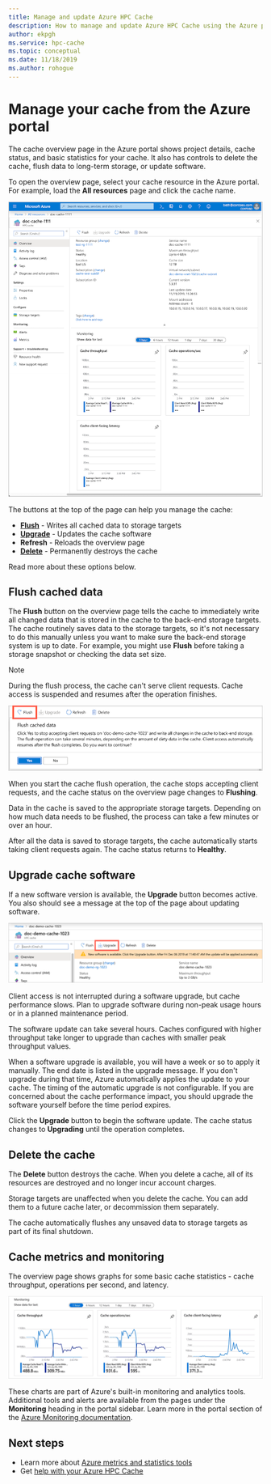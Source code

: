 ```yaml
---
title: Manage and update Azure HPC Cache
description: How to manage and update Azure HPC Cache using the Azure portal 
author: ekpgh
ms.service: hpc-cache
ms.topic: conceptual
ms.date: 11/18/2019
ms.author: rohogue
---
```


# Manage your cache from the Azure portal

The cache overview page in the Azure portal shows project details, cache status, and basic statistics for your cache. It also has controls to delete the cache, flush data to long-term storage, or update software.

To open the overview page, select your cache resource in the Azure portal. For example, load the **All resources** page and click the cache name.

![screenshot of an Azure HPC Cache instance's Overview page](media/hpc-cache-overview.png)

The buttons at the top of the page can help you manage the cache:

* [**Flush**](#flush-cached-data) - Writes all cached data to storage targets
* [**Upgrade**](#upgrade-cache-software) - Updates the cache software
* **Refresh** - Reloads the overview page
* [**Delete**](#delete-the-cache) - Permanently destroys the cache

Read more about these options below.

## Flush cached data

The **Flush** button on the overview page tells the cache to immediately write all changed data that is stored in the cache to the back-end storage targets. The cache routinely saves data to the storage targets, so it's not necessary to do this manually unless you want to make sure the back-end storage system is up to date. For example, you might use **Flush** before taking a storage snapshot or checking the data set size.

> [!NOTE]
> During the flush process, the cache can't serve client requests. Cache access is suspended and resumes after the operation finishes.

![screenshot of the top buttons with Flush highlighted and a pop-up message describing the flush action and asking 'do you want to continue?' with Yes (default) and No buttons](media/hpc-cache-flush.png)

When you start the cache flush operation, the cache stops accepting client requests, and the cache status on the overview page changes to **Flushing**.

Data in the cache is saved to the appropriate storage targets. Depending on how much data needs to be flushed, the process can take a few minutes or over an hour.

After all the data is saved to storage targets, the cache automatically starts taking client requests again. The cache status returns to **Healthy**.

## Upgrade cache software

If a new software version is available, the **Upgrade** button becomes active. You also should see a message at the top of the page about updating software.

![screenshot of the top row of buttons with the Upgrade button enabled](media/hpc-cache-upgrade-button.png)

Client access is not interrupted during a software upgrade, but cache performance slows. Plan to upgrade software during non-peak usage hours or in a planned maintenance period.

The software update can take several hours. Caches configured with higher throughput take longer to upgrade than caches with smaller peak throughput values.

When a software upgrade is available, you will have a week or so to apply it manually. The end date is listed in the upgrade message. If you don't upgrade during that time, Azure automatically applies the update to your cache. The timing of the automatic upgrade is not configurable. If you are concerned about the cache performance impact, you should upgrade the software yourself before the time period expires.

Click the **Upgrade** button to begin the software update. The cache status changes to **Upgrading** until the operation completes.

## Delete the cache

The **Delete** button destroys the cache. When you delete a cache, all of its resources are destroyed and no longer incur account charges.

Storage targets are unaffected when you delete the cache. You can add them to a future cache later, or decommission them separately.

The cache automatically flushes any unsaved data to storage targets as part of its final shutdown.

## Cache metrics and monitoring

The overview page shows graphs for some basic cache statistics - cache throughput, operations per second, and latency.

![screenshot of three line graphs showing the statistics mentioned above for a sample cache](media/hpc-cache-overview-stats.png)

These charts are part of Azure's built-in monitoring and analytics tools. Additional tools and alerts are available from the pages under the **Monitoring** heading in the portal sidebar. Learn more in the portal section of the [Azure Monitoring documentation](../azure-monitor/insights/monitor-azure-resource.md#monitoring-in-the-azure-portal).

## Next steps

<!-- * Learn more about metrics and statistics for hpc cache -->
* Learn more about [Azure metrics and statistics tools](../azure-monitor/index.yml)
* Get [help with your Azure HPC Cache](hpc-cache-support-ticket.md)

